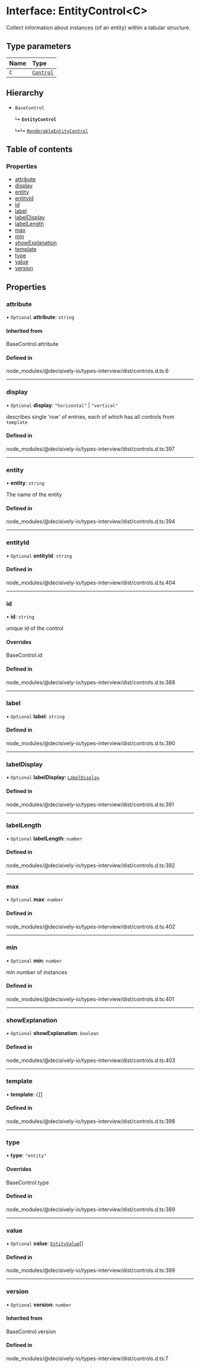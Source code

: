 # Interface: EntityControl<C\>

Collect information about instances (of an entity) within a tabular structure.

## Type parameters

| Name | Type |
| :------ | :------ |
| `C` | [`Control`](../wiki/Exports#control) |

## Hierarchy

- `BaseControl`

  ↳ **`EntityControl`**

  ↳↳ [`RenderableEntityControl`](../wiki/RenderableEntityControl)

## Table of contents

### Properties

- [attribute](../wiki/EntityControl#attribute)
- [display](../wiki/EntityControl#display)
- [entity](../wiki/EntityControl#entity)
- [entityId](../wiki/EntityControl#entityid)
- [id](../wiki/EntityControl#id)
- [label](../wiki/EntityControl#label)
- [labelDisplay](../wiki/EntityControl#labeldisplay)
- [labelLength](../wiki/EntityControl#labellength)
- [max](../wiki/EntityControl#max)
- [min](../wiki/EntityControl#min)
- [showExplanation](../wiki/EntityControl#showexplanation)
- [template](../wiki/EntityControl#template)
- [type](../wiki/EntityControl#type)
- [value](../wiki/EntityControl#value)
- [version](../wiki/EntityControl#version)

## Properties

### attribute

• `Optional` **attribute**: `string`

#### Inherited from

BaseControl.attribute

#### Defined in

node_modules/@decisively-io/types-interview/dist/controls.d.ts:6

___

### display

• `Optional` **display**: ``"horizontal"`` \| ``"vertical"``

describes single 'row' of entries, each of which has all controls from `template`

#### Defined in

node_modules/@decisively-io/types-interview/dist/controls.d.ts:397

___

### entity

• **entity**: `string`

The name of the entity

#### Defined in

node_modules/@decisively-io/types-interview/dist/controls.d.ts:394

___

### entityId

• `Optional` **entityId**: `string`

#### Defined in

node_modules/@decisively-io/types-interview/dist/controls.d.ts:404

___

### id

• **id**: `string`

unique id of the control

#### Overrides

BaseControl.id

#### Defined in

node_modules/@decisively-io/types-interview/dist/controls.d.ts:388

___

### label

• `Optional` **label**: `string`

#### Defined in

node_modules/@decisively-io/types-interview/dist/controls.d.ts:390

___

### labelDisplay

• `Optional` **labelDisplay**: [`LabelDisplay`](../wiki/Exports#labeldisplay)

#### Defined in

node_modules/@decisively-io/types-interview/dist/controls.d.ts:391

___

### labelLength

• `Optional` **labelLength**: `number`

#### Defined in

node_modules/@decisively-io/types-interview/dist/controls.d.ts:392

___

### max

• `Optional` **max**: `number`

#### Defined in

node_modules/@decisively-io/types-interview/dist/controls.d.ts:402

___

### min

• `Optional` **min**: `number`

min number of instances

#### Defined in

node_modules/@decisively-io/types-interview/dist/controls.d.ts:401

___

### showExplanation

• `Optional` **showExplanation**: `boolean`

#### Defined in

node_modules/@decisively-io/types-interview/dist/controls.d.ts:403

___

### template

• **template**: `C`[]

#### Defined in

node_modules/@decisively-io/types-interview/dist/controls.d.ts:398

___

### type

• **type**: ``"entity"``

#### Overrides

BaseControl.type

#### Defined in

node_modules/@decisively-io/types-interview/dist/controls.d.ts:389

___

### value

• `Optional` **value**: [`EntityValue`](../wiki/Exports#entityvalue)[]

#### Defined in

node_modules/@decisively-io/types-interview/dist/controls.d.ts:399

___

### version

• `Optional` **version**: `number`

#### Inherited from

BaseControl.version

#### Defined in

node_modules/@decisively-io/types-interview/dist/controls.d.ts:7
